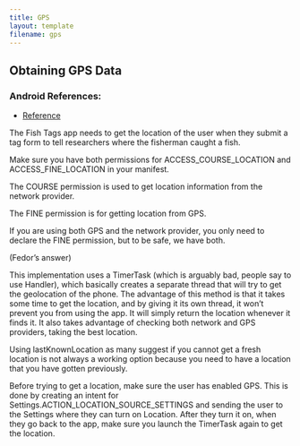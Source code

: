 ```yaml
---
title: GPS
layout: template
filename: gps
---
```


## Obtaining GPS Data


### Android References:

- [Reference](http://stackoverflow.com/questions/3145089/what-is-the-simplest-and-most-robust-way-to-get-the-users-current-location-on-a/3145655#3145655)

The Fish Tags app needs to get the location of the user when they submit a tag form to tell researchers where the fisherman caught a fish.

Make sure you have both permissions for ACCESS_COURSE_LOCATION and ACCESS_FINE_LOCATION in your manifest.

The COURSE permission is used to get location information from the network provider.

The FINE permission is for getting location from GPS.

If you are using both GPS and the network provider, you only need to declare the FINE permission, but to be safe, we have both.

(Fedor’s answer)

This implementation uses a TimerTask (which is arguably bad, people say to use Handler), which basically creates a separate thread that will try to get the geolocation of the phone. The advantage of this method is that it takes some time to get the location, and by giving it its own thread, it won’t prevent you from using the app. It will simply return the location whenever it finds it. It also takes advantage of checking both network and GPS providers, taking the best location.

Using lastKnownLocation as many suggest if you cannot get a fresh location is not always a working option because you need to have a location that you have gotten previously.

Before trying to get a location, make sure the user has enabled GPS. This is done by creating an intent for Settings.ACTION_LOCATION_SOURCE_SETTINGS and sending the user to the Settings where they can turn on Location. After they turn it on, when they go back to the app, make sure you launch the TimerTask again to get the location.
